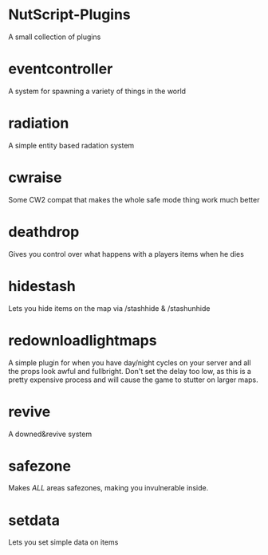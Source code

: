 # NutScript-Plugins
A small collection of plugins
# eventcontroller
A system for spawning a variety of things in the world
# radiation
A simple entity based radation system
# cwraise
Some CW2 compat that makes the whole safe mode thing work much better
# deathdrop
Gives you control over what happens with a players items when he dies
# hidestash
Lets you hide items on the map via /stashhide & /stashunhide
# redownloadlightmaps
A simple plugin for when you have day/night cycles on your server and all the props look awful and fullbright.
Don't set the delay too low, as this is a pretty expensive process and will cause the game to stutter on larger maps.
# revive
A downed&revive system
# safezone
Makes *ALL* areas safezones, making you invulnerable inside.
# setdata
Lets you set simple data on items
